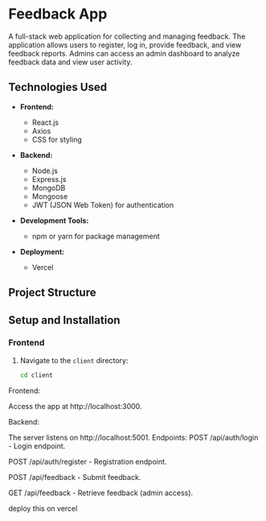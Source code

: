 # Feedback App

A full-stack web application for collecting and managing feedback. The application allows users to register, log in, provide feedback, and view feedback reports. Admins can access an admin dashboard to analyze feedback data and view user activity.

## Technologies Used

- **Frontend:**
  - React.js
  - Axios
  - CSS for styling

- **Backend:**
  - Node.js
  - Express.js
  - MongoDB
  - Mongoose
  - JWT (JSON Web Token) for authentication

- **Development Tools:**
  - npm or yarn for package management
    

- **Deployment:**
  - Vercel 

## Project Structure


## Setup and Installation

### Frontend

1. Navigate to the `client` directory:
   ```bash
   cd client
Frontend:

Access the app at http://localhost:3000.

Backend:

The server listens on http://localhost:5001.
Endpoints:
POST /api/auth/login - Login endpoint.

POST /api/auth/register - Registration endpoint.

POST /api/feedback - Submit feedback.

GET /api/feedback - Retrieve feedback (admin access).

deploy this on vercel 
